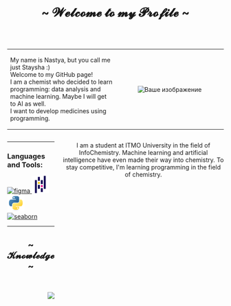 <body>
  <center>
<h1 align="center">~ 𝓦𝓮𝓵𝓬𝓸𝓶𝓮 𝓽𝓸 𝓶𝔂 𝓟𝓻𝓸𝓯𝓲𝓵𝓮 ~</h1>
<br>
<div align="center">
   </div>
<br>
    <table align="center">
  <tr>
    <td width="50%" valign="top">
      <!-- Здесь ваш текст -->
      <p>My name is Nastya, but you call me just Staysha :) <br> Welcome to my GitHub page! <br> I am a chemist who decided to learn programming: data analysis and machine learning. Maybe I will get to AI as well. <br> I want to develop medicines using programming.</p>
      <!-- Дополнительная информация: навыки, проекты и т.д. -->
    </td>
     <td style="text-align: center;">
      <img src="https://i.pinimg.com/1200x/1e/e6/54/1ee654f04d664cf6d985c4fd8996a38e.jpg" alt="Ваше изображение" width="250px" align="center">
    </td>
  </tr>
</table>
 <div style="display: flex; align-items: flex-start;">
  <div style="width: 50%; padding-right: 20px;">
    
  ___
    
<h3 align="left">Languages and Tools:</h3>
<p align="left"> <a href="https://www.figma.com/" target="_blank" rel="noreferrer"> <img src="https://www.vectorlogo.zone/logos/figma/figma-icon.svg" alt="figma" width="40" height="40"/> </a> <a href="https://pandas.pydata.org/" target="_blank" rel="noreferrer"> <img src="https://raw.githubusercontent.com/devicons/devicon/2ae2a900d2f041da66e950e4d48052658d850630/icons/pandas/pandas-original.svg" alt="pandas" width="40" height="40"/> </a> <a href="https://www.python.org" target="_blank" rel="noreferrer"> <img src="https://raw.githubusercontent.com/devicons/devicon/master/icons/python/python-original.svg" alt="python" width="40" height="40"/> </a> <a href="https://seaborn.pydata.org/" target="_blank" rel="noreferrer"> <img src="https://seaborn.pydata.org/_images/logo-mark-lightbg.svg" alt="seaborn" width="40" height="40"/> </a> </p>

___

<h2 align="center">            ~ 𝓚𝓷𝓸𝔀𝓵𝓮𝓭𝓰𝓮 ~</h2>
 <br>
<p>
  <div align="center">
<img src="https://avatars.mds.yandex.net/i?id=71766d5e98f1c1204f507ebaea0bedee8b298a27-5026425-images-thumbs&n=13" align="right">
  </div>
</div>
<div>
 
I am a student at ITMO University in the field of InfoChemistry. Machine learning and artificial intelligence have even made their way into chemistry. To stay competitive, I'm learning programming in the field of chemistry. 
</p>
